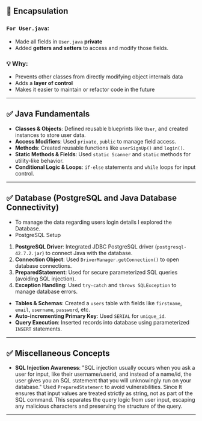## 🔐 Encapsulation

### `For User.java`:
- Made all fields in `User.java` **private**
- Added **getters and setters** to access and modify those fields. 

### 💡 Why:
- Prevents other classes from directly modifying object internals data
- Adds a **layer of control** 
- Makes it easier to maintain or refactor code in the future

---

## ✅ Java Fundamentals
- **Classes & Objects**: Defined reusable blueprints like `User`, and created instances to store user data.
- **Access Modifiers**: Used `private`, `public` to manage field access.
- **Methods**: Created reusable functions like `userSignUp()` and `login()`.
- **Static Methods & Fields**: Used `static Scanner` and `static` methods for utility-like behavior.
- **Conditional Logic & Loops**: `if-else` statements and `while` loops for input control.

---

## ✅ Database (PostgreSQL and Java Database Connectivity)
- To manage the data regarding users login details I explored the Database.
- PostgreSQL Setup
1. **PostgreSQL Driver**: Integrated JDBC PostgreSQL driver (`postgresql-42.7.2.jar`) to connect Java with the database.
2. **Connection Object**: Used `DriverManager.getConnection()` to open database connections.
3. **PreparedStatement**: Used for secure parameterized SQL queries (avoiding SQL injection).
4. **Exception Handling**: Used `try-catch` and `throws SQLException` to manage database errors.
- **Tables & Schemas**: Created a `users` table with fields like `firstname`, `email`, `username`, `password`, etc.
- **Auto-incrementing Primary Key**: Used `SERIAL` for `unique_id`.
- **Query Execution**: Inserted records into database using parameterized `INSERT` statements.

---

## ✅ Miscellaneous Concepts
- **SQL Injection Awareness**: "SQL injection usually occurs when you ask a user for input, like their username/userid, and instead of a name/id, the user gives you an SQL statement that you will unknowingly run on your database."
Used `PreparedStatement` to avoid vulnerabilities. Since It ensures that input values are treated strictly as string, not as part of the SQL command. This separates the query logic from user input, escaping any malicious characters and preserving the structure of the query.


---